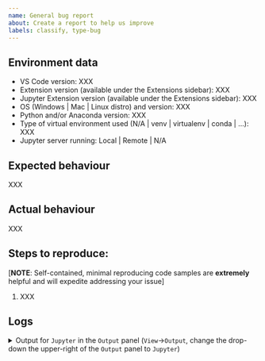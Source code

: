 ```yaml
---
name: General bug report
about: Create a report to help us improve
labels: classify, type-bug
---
```


<!-- Please search existing issues to avoid creating duplicates. -->

## Environment data

-   VS Code version: XXX
-   Extension version (available under the Extensions sidebar): XXX
-   Jupyter Extension version (available under the Extensions sidebar): XXX
-   OS (Windows | Mac | Linux distro) and version: XXX
-   Python and/or Anaconda version: XXX
-   Type of virtual environment used (N/A | venv | virtualenv | conda | ...): XXX
-   Jupyter server running: Local | Remote | N/A

## Expected behaviour

XXX

## Actual behaviour

XXX

## Steps to reproduce:

[**NOTE**: Self-contained, minimal reproducing code samples are **extremely** helpful and will expedite addressing your issue]

1. XXX

<!--
Note: If you think a GIF of what is happening would be helpful, consider tools like https://www.cockos.com/licecap/, https://github.com/phw/peek or https://www.screentogif.com/ .
-->

## Logs

<details>

<summary>Output for <code>Jupyter</code> in the <code>Output</code> panel (<code>View</code>→<code>Output</code>, change the drop-down the upper-right of the <code>Output</code> panel to <code>Jupyter</code>)
</summary>

<p>

```
XXX
```

</p>
</details>
